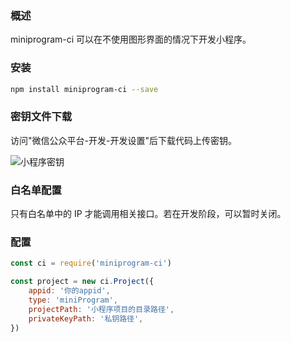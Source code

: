 ###  概述

miniprogram-ci 可以在不使用图形界面的情况下开发小程序。

###  安装

```sh
npm install miniprogram-ci --save
```

###  密钥文件下载

访问"微信公众平台-开发-开发设置"后下载代码上传密钥。

![小程序密钥](https://res.wx.qq.com/wxdoc/dist/assets/img/ci-manager.e520fdd9.png)

### 白名单配置

只有白名单中的 IP 才能调用相关接口。若在开发阶段，可以暂时关闭。

###  配置

```js
const ci = require('miniprogram-ci')

const project = new ci.Project({
    appid: '你的appid',
    type: 'miniProgram',
    projectPath: '小程序项目的目录路径',
    privateKeyPath: '私钥路径',
})
```